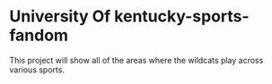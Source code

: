 # University Of kentucky-sports-fandom
This project will show all of the areas where the wildcats play across various sports.
